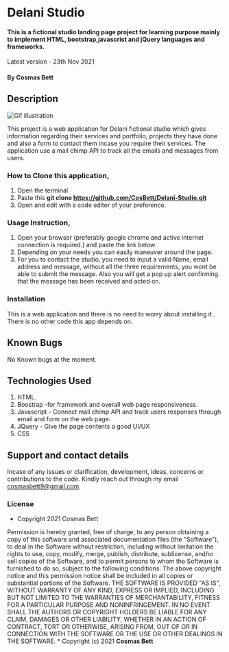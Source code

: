 # Delani Studio
#### This is a fictional studio landing page project for learning purpose mainly to implement HTML, bootstrap,javascrist and jQuery languages and frameworks.  
Latest version - 23th Nov 2021
#### By **Cosmas Bett**
## Description
![Gif illustration]()

This project is a web application for Delani fictional studio which gives information  regarding their services and portfolio, projects they have done and also a form to contact them incase you require their services. The application use a mail chimp API to track all the emails and messages from users.

### How to Clone this application,
 1. Open the terminal
 2. Paste this <strong> git clone https://github.com/CosBett/Delani-Studio.git </strong>
3. Open and edit with a code editor of your preference.

### Usage Instruction,
1. Open your browser (preferably google chrome and active internet connection is required.) and paste the link below:
2. Depending on your needs you can easily maneuver around the page.
3. For you to contact the studio, you need to input a valid Name, email address and message, without all the three requirements, you wont be able to submit the message. Also you will get a pop up alert confirming that the message has been received and acted on.

### Installation
This is a web application and there is no need to worry about installing it . There is no other code this app depends on.

## Known Bugs
No Known bugs at the moment.

## Technologies Used
1. HTML.
2. Boostrap -for framework and overall web page responsiveness.
3. Javascript - Connect mail chimp API and track users responses through email and form on the web page.
4. JQuery - Give the page contents a good UI/UX 
5. CSS  

## Support and contact details

Incase of any issues or clarification, development, ideas, concerns or contributions to the code.  Kindly reach out through my email cosmasbett9@gmail.com.
### License

* Copyright 2021 Cosmas Bett

Permission is hereby granted, free of charge, to any person obtaining a copy of this software and associated documentation files (the "Software"), to deal in the Software without restriction, including without limitation the rights to use, copy, modify, merge, publish, distribute, sublicense, and/or sell copies of the Software, and to permit persons to whom the Software is furnished to do so, subject to the following conditions:
The above copyright notice and this permission notice shall be included in all copies or substantial portions of the Software.
THE SOFTWARE IS PROVIDED "AS IS", WITHOUT WARRANTY OF ANY KIND, EXPRESS OR IMPLIED, INCLUDING BUT NOT LIMITED TO THE WARRANTIES OF MERCHANTABILITY, FITNESS FOR A PARTICULAR PURPOSE AND NONINFRINGEMENT. IN NO EVENT SHALL THE AUTHORS OR COPYRIGHT HOLDERS BE LIABLE FOR ANY CLAIM, DAMAGES OR OTHER LIABILITY, WHETHER IN AN ACTION OF CONTRACT, TORT OR OTHERWISE, ARISING FROM, OUT OF OR IN CONNECTION WITH THE SOFTWARE OR THE USE OR OTHER DEALINGS IN THE SOFTWARE.
*
Copyright (c) 2021 **Cosmas Bett**
  